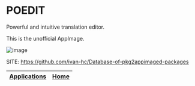 # POEDIT

 Powerful and intuitive translation editor.
 
 This is the unofficial AppImage.
 
 ![image](https://poedit.net/images/screenshots/screenshot-splash.png)

 SITE: https://github.com/ivan-hc/Database-of-pkg2appimaged-packages

 | [Applications](https://portable-linux-apps.github.io/apps.html) | [Home](https://portable-linux-apps.github.io)
 | --- | --- |
